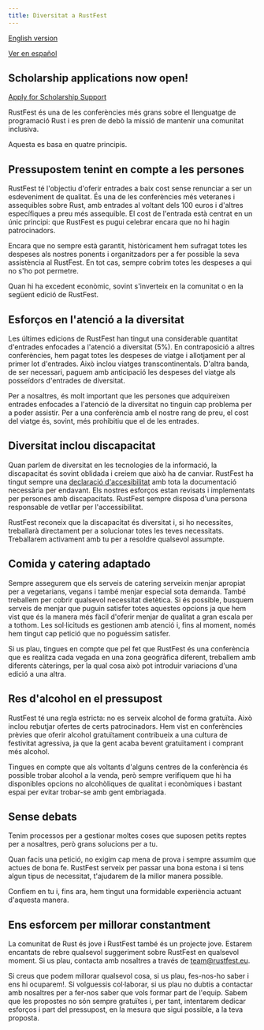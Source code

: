 ```yaml
---
title: Diversitat a RustFest
---
```


[English version](/info/diversity/)

[Ver en español](/info/diversity/es/)


## Scholarship applications now open!
<a class="button primary" href="/scholarships/ca">Apply for Scholarship Support</a>

RustFest és una de les conferències més grans sobre el llenguatge de programació Rust i es pren de debò la missió de mantenir una comunitat inclusiva. 

Aquesta es basa en quatre principis.

## Pressupostem tenint en compte a les persones

RustFest té l'objectiu d'oferir entrades a baix cost sense renunciar a ser un esdeveniment de qualitat. És una de les conferències més veteranes i assequibles sobre Rust, amb entrades al voltant dels 100 euros i d'altres específiques a preu més assequible. El cost de l'entrada està centrat en un únic principi: que RustFest es pugui celebrar encara que no hi hagin patrocinadors.

Encara que no sempre està garantit, històricament hem sufragat totes les despeses als nostres ponents i organitzadors per a fer possible la seva assistència al RustFest. En tot cas, sempre cobrim totes les despeses a qui no s'ho pot permetre.

Quan hi ha excedent econòmic, sovint s'inverteix en la comunitat o en la següent edició de RustFest.

## Esforços en l'atenció a la diversitat

Les últimes edicions de RustFest han tingut una considerable quantitat d'entrades enfocades a l'atenció a diversitat (5%). En contraposició a altres conferències, hem pagat totes les despeses de viatge i allotjament per al primer lot d'entrades. Això inclou viatges transcontinentals. D'altra banda, de ser necessari, paguem amb anticipació les despeses del viatge als posseïdors d'entrades de diversitat.

Per a nosaltres, és molt important que les persones que adquireixen entrades enfocades a l'atenció de la diversitat no tinguin cap problema per a poder assistir. Per a una conferència amb el nostre rang de preu, el cost del viatge és, sovint, més prohibitiu que el de les entrades.

## Diversitat inclou discapacitat

Quan parlem de diversitat en les tecnologies de la informació, la discapacitat és sovint oblidada i creiem que això ha de canviar. RustFest ha tingut sempre una [declaració d'accesibilitat](/accessibility/) amb tota la documentació necessària per endavant. Els nostres esforços estan revisats i implementats per persones amb discapacitats. RustFest sempre disposa d'una persona responsable de vetllar per l'accessibilitat.

RustFest reconeix que la discapacitat és diversitat i, si ho necessites, treballarà directament per a solucionar totes les teves necessitats. Treballarem activament amb tu per a resoldre qualsevol assumpte.

## Comida y catering adaptado

Sempre assegurem que els serveis de catering serveixin menjar apropiat per a vegetarians, vegans i també menjar especial sota demanda. També treballem per cobrir qualsevol necessitat dietètica. Si és possible, busquem serveis de menjar que puguin satisfer totes aquestes opcions ja que hem vist que és la manera més fàcil d'oferir menjar de qualitat a gran escala per a tothom.
Les sol·licituds es gestionen amb atenció i, fins al moment, només hem tingut cap petició que no poguéssim satisfer.

Si us plau, tingues en compte que pel fet que RustFest és una conferència que es realitza cada vegada en una zona geogràfica diferent, treballem amb diferents càterings, per la qual cosa això pot introduir variacions d'una edició a una altra.

## Res d'alcohol en el pressupost

RustFest té una regla estricta: no es serveix alcohol de forma gratuïta. Això inclou rebutjar ofertes de certs patrocinadors. Hem vist en conferències prèvies que oferir alcohol gratuïtament contribueix a una cultura de festivitat agressiva, ja que la gent acaba bevent gratuïtament i comprant més alcohol.

Tingues en compte que als voltants d'alguns centres de la conferència és possible trobar alcohol a la venda, però sempre verifiquem que hi ha disponibles opcions no alcohòliques de qualitat i econòmiques i bastant espai per evitar trobar-se amb gent embriagada.


## Sense debats

Tenim processos per a gestionar moltes coses que suposen petits reptes per a nosaltres, però grans solucions per a tu.

Quan facis una petició, no exigim cap mena de prova i sempre assumim que actues de bona fe. RustFest serveix per passar una bona estona i si tens algun tipus de necessitat, t'ajudarem de la millor manera possible.

Confiem en tu i, fins ara, hem tingut una formidable experiència actuant d'aquesta manera.

## Ens esforcem per millorar constantment

La comunitat de Rust és jove i RustFest també és un projecte jove. Estarem encantats de rebre qualsevol suggeriment sobre RustFest en qualsevol moment. Si us plau, contacta amb nosaltres a través de [team@rustfest.eu](mailto:team@rustfest.eu).

Si creus que podem millorar qualsevol cosa, si us plau, fes-nos-ho saber i ens hi ocuparem!. Si volguessis col·laborar, si us plau no dubtis a contactar amb nosaltres per a fer-nos saber que vols formar part de l'equip. Sabem que les propostes no són sempre gratuïtes i, per tant, intentarem dedicar esforços i part del pressupost, en la mesura que sigui possible, a la teva proposta.
